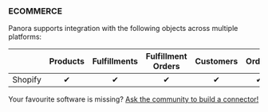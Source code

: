 ### ECOMMERCE

Panora supports integration with the following objects across multiple platforms:

|             | Products | Fulfillments | Fulfillment Orders | Customers | Orders |
|-------------|:----------:|:------------:|:----------:|:-----------:|:----------:|
| Shopify       | ✔          | ✔            | ✔          | ✔           | ✔          |

Your favourite software is missing? [Ask the community to build a connector!](https://github.com/panoratech/Panora/issues/new)
